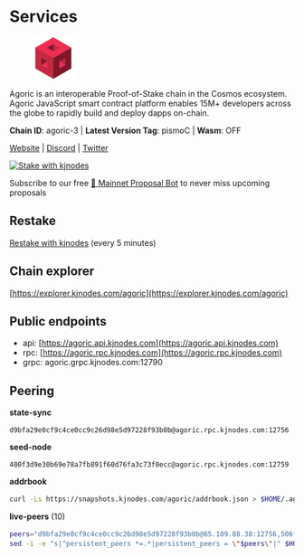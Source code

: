 # Services

<figure><img src="https://raw.githubusercontent.com/kj89/cosmos-images/main/logos/agoric.png" alt=""><figcaption></figcaption></figure>

Agoric is an interoperable Proof-of-Stake chain in the Cosmos ecosystem.  Agoric JavaScript smart contract platform enables 15M+ developers across the  globe to rapidly build and deploy dapps on-chain.

**Chain ID**: agoric-3 | **Latest Version Tag**: pismoC | **Wasm**: OFF

[Website](https://agoric.com) | [Discord](https://discord.com/invite/qDW8DRes4s) | [Twitter](https://twitter.com/agoric)

[![Stake with kjnodes](https://i.ibb.co/cr44Q8j/button-stake-with-kjnodes.png)](https://restake.app/agoric/agoricvaloper1ku5sm2twlsywdrp4wz3kfwgyrtqtp0lpr3nvk8)

Subscribe to our free [🤖 Mainnet Proposal Bot](https://t.me/kjnodes_proposal_bot) to never miss upcoming proposals

## Restake

[Restake with kjnodes](https://restake.app/agoric/agoricvaloper1ku5sm2twlsywdrp4wz3kfwgyrtqtp0lpr3nvk8) (every 5 minutes)
## Chain explorer
[https://explorer.kjnodes.com/agoric](https://explorer.kjnodes.com/agoric)

## Public endpoints

* api: [https://agoric.api.kjnodes.com](https://agoric.api.kjnodes.com)
* rpc: [https://agoric.rpc.kjnodes.com](https://agoric.rpc.kjnodes.com)
* grpc: agoric.grpc.kjnodes.com:12790

## Peering

**state-sync**

```text
d9bfa29e0cf9c4ce0cc9c26d98e5d97228f93b0b@agoric.rpc.kjnodes.com:12756
```

**seed-node**

```text
400f3d9e30b69e78a7fb891f60d76fa3c73f0ecc@agoric.rpc.kjnodes.com:12759
```

**addrbook**
```bash
curl -Ls https://snapshots.kjnodes.com/agoric/addrbook.json > $HOME/.agoric/config/addrbook.json
```

**live-peers** (10)
```bash
peers="d9bfa29e0cf9c4ce0cc9c26d98e5d97228f93b0b@65.109.88.38:12756,506f9bca6ce2f29a2556427f90693a8ee1b100ff@178.128.238.183:26060,15f63de308337b66d8918ffaa74c6e956991bee9@138.201.120.161:28357,ca4c3b9d0cf78d934a3b972c328db2e4a9a66c42@64.32.40.114:26656,8346a2f94b41b8f0d43c49e37ca2ffc9855936b7@34.28.102.95:26656,9ed68bef54712b46713ac755ab7a6e7ad30694ef@192.99.44.79:14456,9661393350ef8224aaa620f543a7710c9af9c495@195.14.6.55:26656,cf6854b4615508d264ad4404061b083aa70ce9c8@34.72.229.79:26656,e70955351f601ea5be9a9bf41032949a777f31b3@207.244.255.229:10003,7dbf60aa5851b7d7ba12673d7dcc71d6013fca8e@35.225.193.247:26656"
sed -i -e "s|^persistent_peers *=.*|persistent_peers = \"$peers\"|" $HOME/.agoric/config/config.toml
```
